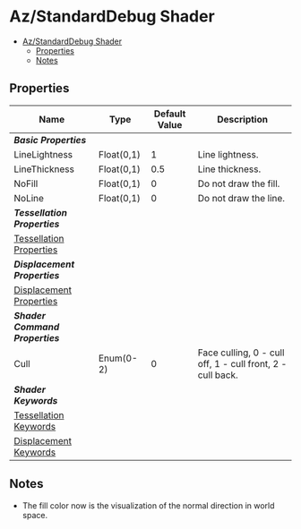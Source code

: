 # Az/StandardDebug Shader

- [Az/StandardDebug Shader](#azstandarddebug-shader)
  - [Properties](#properties)
  - [Notes](#notes)

## Properties
| Name                                                             | Type       | Default Value | Description                                                |
| ---------------------------------------------------------------- | ---------- | ------------- | ---------------------------------------------------------- |
| ***Basic Properties***                                           |            |               |                                                            |
| LineLightness                                                    | Float(0,1) | 1             | Line lightness.                                            |
| LineThickness                                                    | Float(0,1) | 0.5           | Line thickness.                                            |
| NoFill                                                           | Float(0,1) | 0             | Do not draw the fill.                                      |
| NoLine                                                           | Float(0,1) | 0             | Do not draw the line.                                      |
| ***Tessellation Properties***                                    |            |               |                                                            |
| [Tessellation Properties](tessellation_properties.md#properties) |            |               |                                                            |
| ***Displacement Properties***                                    |            |               |                                                            |
| [Displacement Properties](displacement_properties.md#properties) |            |               |                                                            |
| ***Shader Command Properties***                                  |            |               |                                                            |
| Cull                                                             | Enum(0-2)  | 0             | Face culling, 0 - cull off, 1 - cull front, 2 - cull back. |
| ***Shader Keywords***                                            |            |               |                                                            |
| [Tessellation Keywords](tessellation_properties.md#keywords)     |            |               |                                                            |
| [Displacement Keywords](displacement_properties.md#keywords)     |            |               |                                                            |

## Notes
- The fill color now is the visualization of the normal direction in world space.